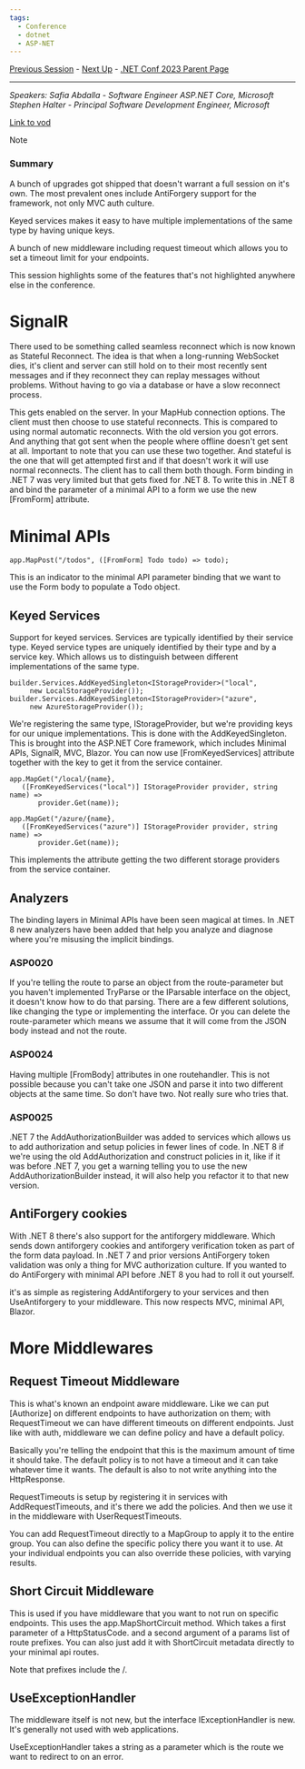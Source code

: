 ```yaml
---
tags:
  - Conference
  - dotnet
  - ASP-NET
---
```

[Previous Session](App%20Service%20the%20best%20place%20to%20host%20your%20.NET%208%20Web%20Apps.md) - [Next Up](What's%20new%20in%20System.Text.Json.md) - [.NET Conf 2023 Parent Page](../README.md)

---
_Speakers:
Safia Abdalla - Software Engineer ASP.NET Core, Microsoft
Stephen Halter - Principal Software Development Engineer, Microsoft_

[Link to vod](https://www.youtube.com/watch?v=eWjtKwRIc54)

>[!note]
>### Summary
>A bunch of upgrades got shipped that doesn't warrant a full session on it's own. The most prevalent ones include AntiForgery support for the framework, not only MVC auth culture. 
>
>Keyed services makes it easy to have multiple implementations of the same type by having unique keys. 
>
>A bunch of new middleware including request timeout which allows you to set a timeout limit for your endpoints.

This session highlights some of the features that's not highlighted anywhere else in the conference.
# SignalR
There used to be something called seamless reconnect which is now known as Stateful Reconnect. The idea is that when a long-running WebSocket dies, it's client and server can still hold on to their most recently sent messages and if they reconnect they can replay messages without problems. Without having to go via a database or have a slow reconnect process.

This gets enabled on the server. In your MapHub connection options. The client must then choose to use stateful reconnects. This is compared to using normal automatic reconnects. With the old version you got errors. And anything that got sent when the people where offline doesn't get sent at all. Important to note that you can use these two together. And stateful is the one that will get attempted first and if that doesn't work it will use normal reconnects. The client has to call them both though.
Form binding in .NET 7 was very limited but that gets fixed for .NET 8. To write this in .NET 8 and bind the parameter of a minimal API to a form we use the new \[FromForm] attribute. 
# Minimal APIs
```Csharp
app.MapPost("/todos", ([FromForm] Todo todo) => todo);
```

This is an indicator to the minimal API parameter binding that we want to use the Form body to populate a Todo object. 
## Keyed Services
Support for keyed services. Services are typically identified by their service type. Keyed service types are uniquely identified by their type and by a service key. Which allows us to distinguish between different implementations of the same type. 

```Csharp
builder.Services.AddKeyedSingleton<IStorageProvider>("local", 
	 new LocalStorageProvider());
builder.Services.AddKeyedSingleton<IStorageProvider>("azure", 
	 new AzureStorageProvider());
```
We're registering the same type, IStorageProvider, but we're providing keys for our unique implementations. This is done with the AddKeyedSingleton. This is brought into the ASP.NET Core framework, which includes Minimal APIs, SignalR, MVC, Blazor. You can now use \[FromKeyedServices] attribute together with the key to get it from the service container.

```Csharp
app.MapGet("/local/{name}, 
   ([FromKeyedServices("local")] IStorageProvider provider, string name) => 
	   provider.Get(name));
   
app.MapGet("/azure/{name}, 
   ([FromKeyedServices("azure")] IStorageProvider provider, string name) => 
	   provider.Get(name));
```
This implements the attribute getting the two different storage providers from the service container. 
## Analyzers
The binding layers in Minimal APIs have been seen magical at times. In .NET 8 new analyzers have been added that help you analyze and diagnose where you're misusing the implicit bindings. 
### ASP0020
If you're telling the route to parse an object from the route-parameter but you haven't implemented TryParse or the IParsable interface on the object, it doesn't know how to do that parsing. There are a few different solutions, like changing the type or implementing the interface. Or you can delete the route-parameter which means we assume that it will come from the JSON body instead and not the route.
### ASP0024
Having multiple \[FromBody] attributes in one routehandler. This is not possible because you can't take one JSON and parse it into two different objects at the same time. So don't have two. Not really sure who tries that. 
### ASP0025
.NET 7 the AddAuthorizationBuilder was added to services which allows us to add authorization and setup policies in fewer lines of code. In .NET 8 if we're using the old AddAuthorization and construct policies in it, like if it was before .NET 7, you get a warning telling you to use the new AddAuthorizationBuilder instead, it will also help you refactor it to that new version. 
## AntiForgery cookies
With .NET 8 there's also support for the antiforgery middleware. Which sends down antiforgery cookies and antiforgery verification token as part of the form data payload. In .NET 7 and prior versions AntiForgery token validation was only a thing for MVC authorization culture. If you wanted to do AntiForgery with minimal API before .NET 8 you had to roll it out yourself. 

it's as simple as registering AddAntiforgery to your services and then UseAntiforgery to your middleware. This now respects MVC, minimal API, Blazor. 
# More Middlewares
## Request Timeout Middleware
This is what's known an endpoint aware middleware. Like we can put \[Authorize] on different endpoints to have authorization on them; with RequestTimeout we can have different timeouts on different endpoints. Just like with auth, middleware we can define policy and have a default policy.

Basically you're telling the endpoint that this is the maximum amount of time it should take. 
The default policy is to not have a timeout and it can take whatever time it wants. The default is also to not write anything into the HttpResponse. 

RequestTimeouts is setup by registering it in services with AddRequestTimeouts, and it's there we add the policies. And then we use it in the middleware with UserRequestTimeouts. 

You can add RequestTimeout directly to a MapGroup to apply it to the entire group. You can also define the specific policy there you want it to use. At your individual endpoints you can also override these policies, with varying results. 
## Short Circuit Middleware
This is used if you have middleware that you want to not run on specific endpoints. This uses the app.MapShortCircuit method. Which takes a first parameter of a HttpStatusCode. and a second argument of a params list of route prefixes. You can also just add it with ShortCircuit metadata directly to your minimal api routes. 

Note that prefixes include the /. 
## UseExceptionHandler
The middleware itself is not new, but the interface IExceptionHandler is new. It's generally not used with web applications. 

UseExceptionHandler takes a string as a parameter which is the route we want to redirect to on an error. 